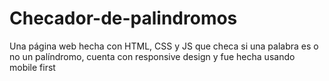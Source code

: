 # Checador-de-palindromos
Una página web hecha con HTML, CSS y JS que checa si una palabra es o no un palíndromo, cuenta con responsive design y fue hecha usando mobile first
